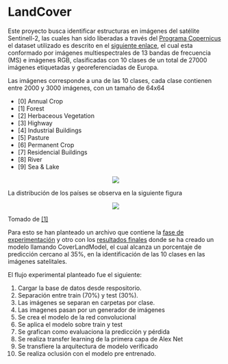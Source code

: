 # LandCover

Este proyecto busca identificar estructuras en imágenes del satélite Sentinell-2, las cuales han sido liberadas a través del [Programa Copernicus](https://www.copernicus.eu/en) el dataset utilizado es descrito en el [siguiente enlace](https://github.com/phelber/EuroSAT), el cual esta conformado por imágenes multiespectrales de 13 bandas de frecuencia (MS) e imágenes RGB, clasificadas con 10 clases de un total de 27000 imágenes etiquetadas y georeferenciadas de Europa.

Las imágenes corresponde a una de las 10 clases, cada clase contienen entre 2000 y 3000 imágenes, con un tamaño de 64x64
- [0] Annual Crop
- [1] Forest
- [2] Herbaceous Vegetation
- [3] Highway
- [4] Industrial Buildings
- [5] Pasture
- [6] Permanent Crop
- [7] Residencial Buildings
- [8] River
- [9] Sea & Lake


<p align="center">
  <img src="https://github.com/davidUrr/LandCover/blob/master/Imagenes/Clases2.png">
</p>

La distribución de los países se observa en la siguiente figura

<p align="center">
  <img src="https://github.com/davidUrr/LandCover/blob/master/Imagenes/distribucion.png">
</p>

Tomado de [[1]](https://arxiv.org/abs/1709.00029)

Para esto se han planteado un archivo que contiene la [fase de experimentación](https://github.com/davidUrr/LandCover/blob/master/LandCover_Experiment.ipynb) y otro con los [resultados finales](https://github.com/davidUrr/LandCover/blob/master/LandCover.ipynb) donde se ha creado un modelo llamando CoverLandModel, el cual alcanza un porcentaje de predicción cercano al 35%, en la identificación de las 10 clases en las imágenes satelitales.

El flujo experimental planteado fue el siguiente:
1.  Cargar la base de datos desde respositorio.
2. Separación entre train (70%) y test (30%).
3. Las imágenes se separan en carpetas por clase.
4. Las imagenes pasan por un generador de imágenes
5. Se crea el modelo de la red convolucional
6. Se aplica el modelo sobre train y test
7. Se grafican como evaluaciona la predicción y pérdida
8. Se realiza transfer learning de la primera capa de Alex Net
9. Se transfiere la arquitectura de modelo verificado 
10. Se realiza oclusión con el modelo pre entrenado.

